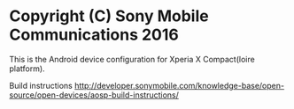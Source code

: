 Copyright (C) Sony Mobile Communications 2016
=============================================

This is the Android device configuration for Xperia X Compact(loire platform).

Build instructions
http://developer.sonymobile.com/knowledge-base/open-source/open-devices/aosp-build-instructions/
